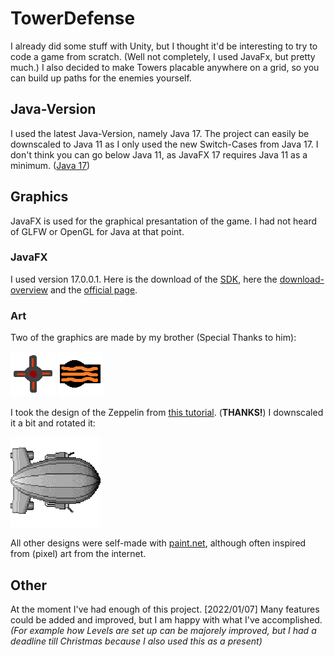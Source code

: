 # TowerDefense
I already did some stuff with Unity, but I thought it'd be interesting to try to code a game from scratch. (Well not completely, I used JavaFx, but pretty much.)
I also decided to make Towers placable anywhere on a grid, so you can build up paths for the enemies yourself.

## Java-Version
I used the latest Java-Version, namely Java 17. The project can easily be downscaled to Java 11 as I only used the new Switch-Cases from Java 17. I don't think you can go below Java 11, as JavaFX 17 requires Java 11 as a minimum. ([Java 17](https://www.oracle.com/java/technologies/javase/jdk17-archive-downloads.html))

## Graphics
JavaFX is used for the graphical presantation of the game. I had not heard of GLFW or OpenGL for Java at that point.

### JavaFX
I used version 17.0.0.1. Here is the download of the [SDK](https://download2.gluonhq.com/openjfx/17.0.1/openjfx-17.0.1_windows-x64_bin-sdk.zip), here the [download-overview](https://gluonhq.com/products/javafx/) and the [official page](https://openjfx.io/).

### Art
Two of the graphics are made by my brother (Special Thanks to him):

![Quadruple-Shooter](https://github.com/Serenkii/TowerDefense/blob/main/src/main/resources/com/serenki/art/towers/FourwaysTower.png)
![FireCannon](https://github.com/Serenkii/TowerDefense/blob/main/src/main/resources/com/serenki/art/towers/FireCannon.png)

I took the design of the Zeppelin from [this tutorial](http://www.blackgolem.com/blog/learning-pixel-art-2/). (**THANKS!**) I downscaled it a bit and rotated it:

![Zeppelin](https://github.com/Serenkii/TowerDefense/blob/main/src/main/resources/com/serenki/art/enemies/Zeppelin.png)

All other designs were self-made with [paint.net](https://www.getpaint.net/), although often inspired from (pixel) art from the internet.

## Other
At the moment I've had enough of this project. [2022/01/07]
Many features could be added and improved, but I am happy with what I've accomplished. _(For example how Levels are set up can be majorely improved, but I had a deadline till Christmas because I also used this as a present)_
